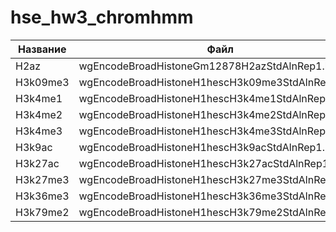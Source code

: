 # hse_hw3_chromhmm
| Название | Файл                                             |
|----------|--------------------------------------------------|
| H2az     | wgEncodeBroadHistoneGm12878H2azStdAlnRep1.bam    |
| H3k09me3 | wgEncodeBroadHistoneH1hescH3k09me3StdAlnRep1.bam |
| H3k4me1  | wgEncodeBroadHistoneH1hescH3k4me1StdAlnRep1.bam  |
| H3k4me2  | wgEncodeBroadHistoneH1hescH3k4me2StdAlnRep1.bam  |
| H3k4me3  | wgEncodeBroadHistoneH1hescH3k4me3StdAlnRep1.bam  |
| H3k9ac   | wgEncodeBroadHistoneH1hescH3k9acStdAlnRep1.bam   |
| H3k27ac  | wgEncodeBroadHistoneH1hescH3k27acStdAlnRep1.bam  |
| H3k27me3 | wgEncodeBroadHistoneH1hescH3k27me3StdAlnRep1.bam |
| H3k36me3 | wgEncodeBroadHistoneH1hescH3k36me3StdAlnRep1.bam |
| H3k79me2 | wgEncodeBroadHistoneH1hescH3k79me2StdAlnRep1.bam |
